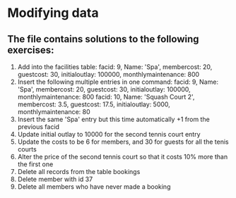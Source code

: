 # Modifying data

## The file contains solutions to the following exercises:
  1. Add into the facilities table: 
facid: 9, Name: 'Spa', membercost: 20, guestcost: 30, initialoutlay: 100000, monthlymaintenance: 800
  2. Insert the following multiple entries in one command:
facid: 9, Name: 'Spa', membercost: 20, guestcost: 30, initialoutlay: 100000, monthlymaintenance: 800
facid: 10, Name: 'Squash Court 2', membercost: 3.5, guestcost: 17.5, initialoutlay: 5000, monthlymaintenance: 80
  3. Insert the same 'Spa' entry but this time automatically +1 from the previous facid
  4. Update initial outlay to 10000 for the second tennis court entry
  5. Update the costs to be 6 for members, and 30 for guests for all the tenis courts
  6. Alter the price of the second tennis court so that it costs 10% more than the first one
  7. Delete all records from the table bookings
  8. Delete member with id 37
  9. Delete all members who have never made a booking
  
